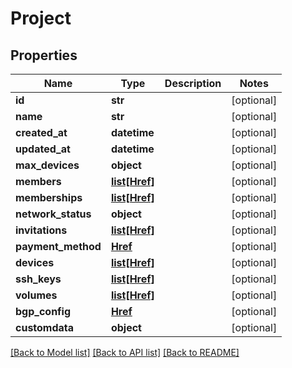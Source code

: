 # Project


## Properties
Name | Type | Description | Notes
------------ | ------------- | ------------- | -------------
**id** | **str** |  | [optional] 
**name** | **str** |  | [optional] 
**created_at** | **datetime** |  | [optional] 
**updated_at** | **datetime** |  | [optional] 
**max_devices** | **object** |  | [optional] 
**members** | [**list[Href]**](Href.md) |  | [optional] 
**memberships** | [**list[Href]**](Href.md) |  | [optional] 
**network_status** | **object** |  | [optional] 
**invitations** | [**list[Href]**](Href.md) |  | [optional] 
**payment_method** | [**Href**](Href.md) |  | [optional] 
**devices** | [**list[Href]**](Href.md) |  | [optional] 
**ssh_keys** | [**list[Href]**](Href.md) |  | [optional] 
**volumes** | [**list[Href]**](Href.md) |  | [optional] 
**bgp_config** | [**Href**](Href.md) |  | [optional] 
**customdata** | **object** |  | [optional] 

[[Back to Model list]](../README.md#documentation-for-models) [[Back to API list]](../README.md#documentation-for-api-endpoints) [[Back to README]](../README.md)


